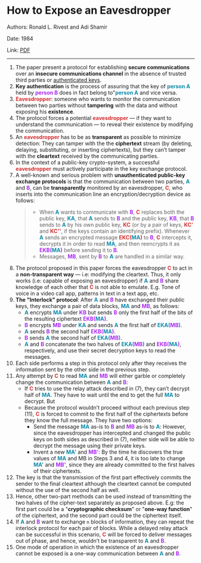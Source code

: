 # How to Expose an Eavesdropper


Authors: Ronald L. Rivest and Adi Shamir

Date: 1984

Link: [PDF](https://dl.acm.org/doi/pdf/10.1145/358027.358053)

-----

1. The paper present a protocol for establishing **secure communications** over an **insecure communications channel** in the absence of trusted third parties or [authenticated keys](https://en.wikipedia.org/wiki/Key_authentication).
2. **Key authentication** is the process of assuring that the key of **<font color="#0B8BAA">person A</font>** held by **<font color="#ac28f6">person B</font>** does in fact belong to"**<font color="#0B8BAA">person A</font>** and vice versa.
3. **<font color="#d53032">Eavesdropper</font>**: someone who wants to monitor the communication between two parties without **tampering** with the data and without exposing his **existence**.
4. The protocol forces a potential **<font color="#d53032">eavesdropper</font>** — if they want to understand the communication — to reveal their existence by modifying the communication.
5. An **<font color="#d53032">eavesdropper</font>** has to be as **transparent** as possible to minimize detection: They can tamper with the the **ciphertext** stream (by deleting, delaying, substituting, or inserting ciphertexts), but they can’t tamper with the **cleartext** received by the communicating parties.
6. In the context of a public-key crypto-system, a successful **<font color="#d53032">eavesdropper</font>** must actively participate in the key exchange protocol.
7. A well-known and serious problem with **unauthenticated public-key exchange protocols** is that the communication between two parties, **<font color="#0B8BAA">A</font>** and **<font color="#ac28f6">B</font>**, can be **transparently** monitored by an eavesdropper, **<font color="#d53032">C</font>**, who inserts into the communication line an encryption/decryption device as follows:
     > * When **<font color="#0B8BAA">A</font>** wants to communicate with **<font color="#ac28f6">B</font>**, **<font color="#d53032">C</font>** replaces both the public key, **<font color="#0B8BAA">KA</font>**, that **<font color="#0B8BAA">A</font>** sends to **<font color="#ac28f6">B</font>** and the public key, **<font color="#ac28f6">KB</font>**, that **<font color="#ac28f6">B</font>** sends to **<font color="#0B8BAA">A</font>** by his own public key, **<font color="#d53032">KC</font>** (or by a pair of keys, **<font color="#d53032">KC'</font>** and **<font color="#d53032">KC''</font>**, if the keys contain an identifying prefix).
     > Whenever **<font color="#0B8BAA">A</font>** sends an encrypted message **<font color="#d53032">EKC(</font><font color="#0B8BAA">MA</font><font color="#d53032">)</font>** to **<font color="#ac28f6">B</font>**, **<font color="#d53032">C</font>** intercepts it, decrypts it in order to read **<font color="#0B8BAA">MA</font>**, and then reencrypts it as **<font color="#ac28f6">EKB(</font><font color="#0B8BAA">MA</font><font color="#ac28f6">)</font>** before sending it to **<font color="#ac28f6">B</font>**.
     > * Messages, **<font color="#ac28f6">MB</font>**, sent by **<font color="#ac28f6">B</font>** to **<font color="#0B8BAA">A</font>** are handled in a similar way.
8. The protocol proposed in this paper forces the eavesdropper **<font color="#d53032">C</font>** to act in a **non-transparent way** — i.e: modifying the cleartext. Thus, it only works (i.e: capable of exposing an eavesdropper) if **<font color="#0B8BAA">A</font>** and **<font color="#ac28f6">B</font>** share knowledge of each other that **<font color="#d53032">C</font>** is not able to emulate. E.g. Tone of voice in a video call app, patterns in text in a text app, etc.
9. **The "Interlock" protocol**: After **<font color="#0B8BAA">A</font>** and **<font color="#ac28f6">B</font>** have exchanged their public keys, they exchange a pair of data blocks, **<font color="#0B8BAA">MA</font>** and **<font color="#ac28f6">MB</font>**, as follows:
    * **<font color="#0B8BAA">A</font>** encrypts **<font color="#0B8BAA">MA</font>** under **<font color="#ac28f6">KB</font>** but sends **<font color="#ac28f6">B</font>** only the first half of the bits of the resulting ciphertext **<font color="#ac28f6">EKB(</font><font color="#0B8BAA">MA</font><font color="#ac28f6">)</font>**.
    * **<font color="#ac28f6">B</font>** encrypts **<font color="#ac28f6">MB</font>** under **<font color="#0B8BAA">KA</font>** and sends **<font color="#0B8BAA">A</font>** the first half of **<font color="#0B8BAA">EKA(</font><font color="#ac28f6">MB</font><font color="#0B8BAA">)</font>**.
    * **<font color="#0B8BAA">A</font>** sends **<font color="#ac28f6">B</font>** the second half **<font color="#ac28f6">EKB(</font><font color="#0B8BAA">MA</font><font color="#ac28f6">)</font>**.
    * **<font color="#ac28f6">B</font>** sends **<font color="#0B8BAA">A</font>** the second half of **<font color="#0B8BAA">EKA(</font><font color="#ac28f6">MB</font><font color="#0B8BAA">)</font>**.
    * **<font color="#0B8BAA">A</font>** and **<font color="#ac28f6">B</font>** concatenate the two halves of **<font color="#0B8BAA">EKA(</font><font color="#ac28f6">MB</font><font color="#0B8BAA">)</font>** and **<font color="#ac28f6">EKB(</font><font color="#0B8BAA">MA</font><font color="#ac28f6">)</font>**, respectively, and use their secret decryption keys to read the messages.
10. Each side performs a step in this protocol only after they receives the information sent by the other side in the previous step.
11. Any attempt by **<font color="#d53032">C</font>** to read **<font color="#0B8BAA">MA</font>** and **<font color="#ac28f6">MB</font>** will either garble or completely change the communication between **<font color="#0B8BAA">A</font>** and **<font color="#ac28f6">B</font>**:
    * If **<font color="#d53032">C</font>** tries to use the relay attack described in (7), they can’t decrypt half of **<font color="#0B8BAA">MA</font>**. They have to wait until the end to get the full **<font color="#0B8BAA">MA</font>** to decrypt. But
    * Because the protocol wouldn’t proceed without each previous step (11), **<font color="#d53032">C</font>** is forced to commit to the first half of the ciphertexts before they know the full message. They have two options:
        * Send the message **<font color="#0B8BAA">MA</font>** as-is to **<font color="#ac28f6">B</font>** and **<font color="#ac28f6">MB</font>** as-is to **<font color="#0B8BAA">A</font>**: However, since the eavesdropper has intercepted and changed the public keys on both sides as described in (7), neither side will be able to decrypt the message using their private keys.
        * Invent a new **<font color="#0B8BAA">MA'</font>** and **<font color="#ac28f6">MB'</font>**: By the time he discovers the true values of **<font color="#0B8BAA">MA</font>** and MB in Steps 3 and 4, it is too late to change **<font color="#0B8BAA">MA'</font>** and **<font color="#ac28f6">MB'</font>**, since they are already committed to the first halves of their ciphertexts.
12. The key is that the transmission of the first part effectively commits the sender to the final cleartext although the cleartext cannot be computed without the use of the second half as well.
13. Hence, other two-part methods can be used instead of transmitting the two halves of the cipher-text separately as proposed above. E.g: the first part could be a "**cryptographic checksum**" or "**one-way function**" of the ciphertext, and the second part could be the ciphertext itself.
14. If **<font color="#0B8BAA">A</font>** and **<font color="#ac28f6">B</font>** want to exchange `n` blocks of information, they can repeat the interlock protocol for each pair of blocks. While a delayed relay attack can be successful in this scenario, **<font color="#d53032">C</font>** will be forced to deliver messages out of phase, and hence, wouldn’t be transparent to **<font color="#0B8BAA">A</font>** and **<font color="#ac28f6">B</font>**.
15. One mode of operation in which the existence of an eavesdropper cannot be exposed is a one-way communication between **<font color="#0B8BAA">A</font>** and **<font color="#ac28f6">B</font>**.